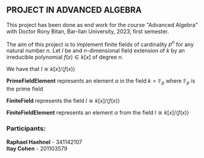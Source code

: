 ## PROJECT IN ADVANCED ALGEBRA

This project has been done as end work for the course "Advanced Algebra" with Doctor Rony Bitan, Bar-Ilan University,
2023, first semester.

The aim of this project is to implement finite fields of cardinality $`p^n`$ for any natural number $`n`$. Let $`l`$ be and $`n`$-dimensional field extension of $`k`$ by an irreducible polynomial $`f(x) \in k[x]`$ of degree $`n`$.

We have that $`l \cong k[x]/\langle f(x)\rangle`$

**PrimeFieldElement** represents an element $`a`$ in the field $`k=\mathbb{F}_p`$ where $`\mathbb{F}_p`$ is the prime field

**FiniteField** represents the field $`l \cong k[x]/\langle f(x)\rangle`$

**FiniteFieldElement** represents an element $`\alpha`$ from the field $`l \cong k[x]/\langle f(x)\rangle`$

### Participants:

**Raphael Haehnel** - 341142107  
**Itay Cohen** - 201103579
